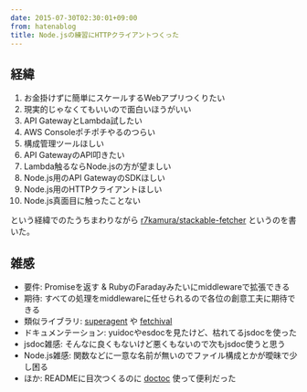 ```yaml
---
date: 2015-07-30T02:30:01+09:00
from: hatenablog
title: Node.jsの練習にHTTPクライアントつくった
---
```

## 経緯

1. お金掛けずに簡単にスケールするWebアプリつくりたい
2. 現実的じゃなくてもいいので面白いほうがいい
3. API GatewayとLambda試したい
4. AWS Consoleポチポチやるのつらい
5. 構成管理ツールほしい
6. API GatewayのAPI叩きたい
7. Lambda触るならNode.jsの方が望ましい
8. Node.js用のAPI GatewayのSDKほしい
9. Node.js用のHTTPクライアントほしい
10. Node.js真面目に触ったことない

という経緯でのたうちまわりながら [r7kamura/stackable-fetcher](https://github.com/r7kamura/stackable-fetcher) というのを書いた。

## 雑感

- 要件: Promiseを返す & RubyのFaradayみたいにmiddlewareで拡張できる
- 期待: すべての処理をmiddlewareに任せられるので各位の創意工夫に期待できる
- 類似ライブラリ: [superagent](https://github.com/visionmedia/superagent) や [fetchival](https://github.com/typicode/fetchival)
- ドキュメンテーション: yuidocやesdocを見たけど、枯れてるjsdocを使った
- jsdoc雑感: そんなに良くもないけど悪くもないので次もjsdoc使うと思う
- Node.js雑感: 関数などに一意な名前が無いのでファイル構成とかが曖昧で少し困る
- ほか: READMEに目次つくるのに [doctoc](https://github.com/thlorenz/doctoc) 使って便利だった

